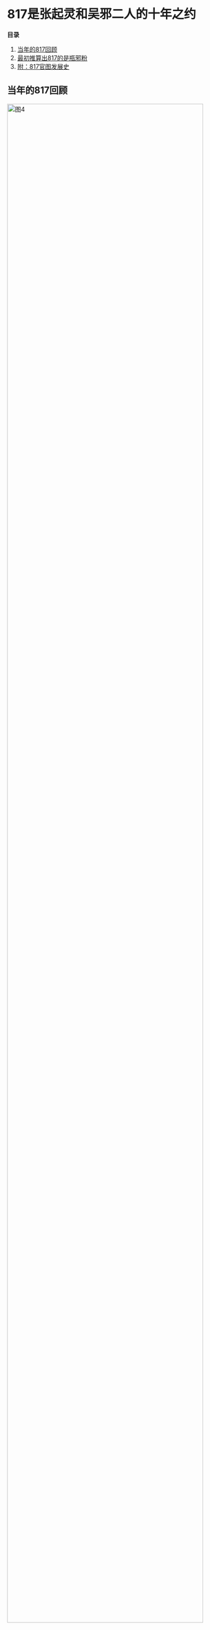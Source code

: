 # 817是张起灵和吴邪二人的十年之约
**目录**<br> 
1. [当年的817回顾](817#section-1)<br>
2. [最初推算出817的是瓶邪粉](817#section-2)<br> 
3. [附：817官图发展史](817#section-3)<br>

<a id="section-1"></a>
## 当年的817回顾
<img src="https://2025rak-1330218385.cos.ap-shanghai.myqcloud.com/pingxie-depository/shinianzhiyue-4.jpg" width="95%" alt="图4"><br><br>
<img src="https://2025rak-1330218385.cos.ap-shanghai.myqcloud.com/pingxie-depository/shinianzhiyue-1.jpg" width="95%" alt="图1"><br><br>
<img src="https://2025rak-1330218385.cos.ap-shanghai.myqcloud.com/pingxie-depository/shinianzhiyue-10.jpg" width="95%" alt="图10"><br><br>
<img src="https://2025rak-1330218385.cos.ap-shanghai.myqcloud.com/pingxie-depository/shinianzhiyue-8.jpg" width="95%" alt="图8"><br><br>
<img src="https://2025rak-1330218385.cos.ap-shanghai.myqcloud.com/pingxie-depository/shinianzhiyue-6.jpg" width="95%" alt="图6"><br><br>
<img src="https://2025rak-1330218385.cos.ap-shanghai.myqcloud.com/pingxie-depository/shinianzhiyue-9.jpg" width="95%" alt="图9"><br><br>
<img src="https://2025rak-1330218385.cos.ap-shanghai.myqcloud.com/pingxie-depository/shinianzhiyue-7.jpg" width="95%" alt="图7"><br><br>
<img src="https://2025rak-1330218385.cos.ap-shanghai.myqcloud.com/pingxie-depository/shinianzhiyue-5.jpg" width="95%" alt="图5"><br><br>

<a id="section-2"></a>
## 最初推算出817的是瓶邪粉
<img src="https://2025rak-1330218385.cos.ap-shanghai.myqcloud.com/pingxie-depository/shinianzhiyue-11.png" width="95%" alt="图11"><br><br>
<img src="https://2025rak-1330218385.cos.ap-shanghai.myqcloud.com/pingxie-depository/shinianzhiyue-12.png" width="95%" alt="图12"><br><br>
<img src="https://2025rak-1330218385.cos.ap-shanghai.myqcloud.com/pingxie-depository/shinianzhiyue-13.png" width="95%" alt="图13"><br><br>
<img src="https://2025rak-1330218385.cos.ap-shanghai.myqcloud.com/pingxie-depository/shinianzhiyue-14.png" width="95%" alt="图14"><br><br>

<a id="section-3"></a>
## 附：817官图发展史
<img src="https://2025rak-1330218385.cos.ap-shanghai.myqcloud.com/pingxie-depository/shinianzhiyue-3.jpg" width="95%" alt="图3"><br><br>
